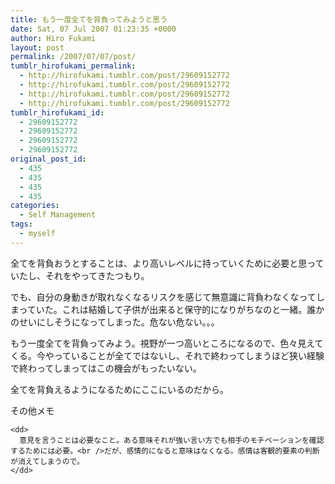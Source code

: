 ```yaml
---
title: もう一度全てを背負ってみようと思う
date: Sat, 07 Jul 2007 01:23:35 +0000
author: Hiro Fukami
layout: post
permalink: /2007/07/07/post/
tumblr_hirofukami_permalink:
  - http://hirofukami.tumblr.com/post/29609152772
  - http://hirofukami.tumblr.com/post/29609152772
  - http://hirofukami.tumblr.com/post/29609152772
  - http://hirofukami.tumblr.com/post/29609152772
tumblr_hirofukami_id:
  - 29609152772
  - 29609152772
  - 29609152772
  - 29609152772
original_post_id:
  - 435
  - 435
  - 435
  - 435
categories:
  - Self Management
tags:
  - myself
---
```

<div class="section">
  <p>
    全てを背負おうとすることは、より高いレベルに持っていくために必要と思っていたし、それをやってきたつもり。
  </p>
  
  <p>
    でも、自分の身動きが取れなくなるリスクを感じて無意識に背負わなくなってしまっていた。これは結婚して子供が出来ると保守的になりがちなのと一緒。誰かのせいにしそうになってしまった。危ない危ない。。。
  </p>
  
  <p>
    もう一度全てを背負ってみよう。視野が一つ高いところになるので、色々見えてくる。今やっていることが全てではないし、それで終わってしまうほど狭い経験で終わってしまってはこの機会がもったいない。
  </p>
  
  <p>
    全てを背負えるようになるためにここにいるのだから。
  </p>
  
  <dl>
    <dt>
      その他メモ
    </dt>
    
    <dd>
      意見を言うことは必要なこと。ある意味それが強い言い方でも相手のモチベーションを確認するためには必要。<br />だが、感情的になると意味はなくなる。感情は客観的要素の判断が消えてしまうので。
    </dd>
  </dl>
</div>